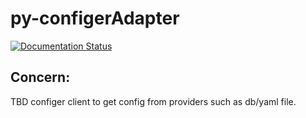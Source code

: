 # py-configerAdapter
[![Documentation Status](https://readthedocs.org/projects/py-configeradapter/badge/?version=latest)](https://py-configeradapter.readthedocs.io/en/latest/?badge=latest)


## Concern:

TBD
configer client to get config from providers such as db/yaml file.